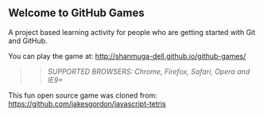 ## Welcome to GitHub Games

A project based learning activity for people who are getting started with Git and GitHub.

You can play the game at: http://shanmuga-dell.github.io/github-games/

>> _*SUPPORTED BROWSERS*: Chrome, Firefox, Safari, Opera and IE9+_

This fun open source game was cloned from: https://github.com/jakesgordon/javascript-tetris
